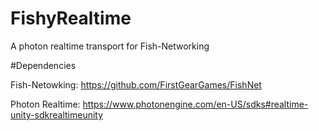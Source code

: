 # FishyRealtime
A photon realtime transport for Fish-Networking


#Dependencies

Fish-Netowking: https://github.com/FirstGearGames/FishNet

Photon Realtime: https://www.photonengine.com/en-US/sdks#realtime-unity-sdkrealtimeunity 
